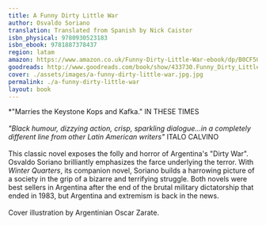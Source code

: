 ```yaml
---
title: A Funny Dirty Little War
author: Osvaldo Soriano
translation: Translated from Spanish by Nick Caistor
isbn_physical: 9780930523183
isbn_ebook: 9781887378437
region: latam
amazon: https://www.amazon.co.uk/Funny-Dirty-Little-War-ebook/dp/B0CF5GDG4Y/ref=tmm_kin_swatch_0?_encoding=UTF8&qid=&sr=
goodreads: http://www.goodreads.com/book/show/433730.Funny_Dirty_Little_War
cover: ./assets/images/a-funny-dirty-little-war.jpg.jpg
permalink: ./a-funny-dirty-little-war
layout: book
---
```

*"Marries the Keystone Kops and Kafka." IN THESE TIMES
<br><br>
*"Black humour, dizzying action, crisp, sparkling dialogue…in a completely different line from other Latin American writers"* ITALO CALVINO
<br><br>
This classic novel exposes the folly and horror of Argentina's "Dirty War". Osvaldo Soriano brilliantly emphasizes the farce underlying the terror. With *Winter Quarters*, its companion novel, Soriano builds a harrowing picture of a society in the grip of a bizarre and terrifying struggle. Both novels were best sellers in Argentina after the end of the brutal military dictatorship that ended in 1983, but Argentina and extremism is back in the news. 
<br><br>
Cover illustration by Argentinian Oscar Zarate.
